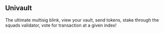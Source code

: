 ## Univault

The ultimate multisig blink, view your vault, send tokens, stake through the squads validator, vote for transaction at a given index!